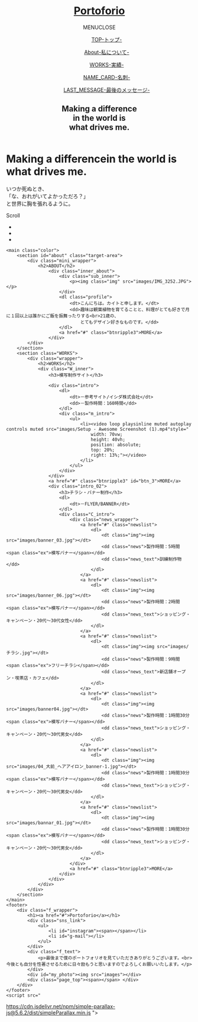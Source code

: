 <!DOCTYPE html>
<html lang="ja">
<head>
	<meta charset="UTF-8">
	<title></title>
	<!-- ↓↓↓模写サイトなのでインデックスさせない↓↓↓ -->
	<meta name="robots" content="noindex , nofollow">
	<meta name="description" content="ここに説明文が入ります。長くて150文字ぐらい">
	<meta name="viewport" content="width=device-width, initial-scale=1.0, maximum-scale=1.0, user-scalable=no">
	<meta name="format-detection" content="telephone=no, email=no">
	<link rel="apple-touch-icon" href="touch-icon.png">
	<link rel="shortcut icon" href="favicon.ico" type="image/vnd.microsoft.icon">
	<link href="https://fonts.googleapis.com/css2?family=Seaweed+Script&display=swap" rel="stylesheet">
	<link href="https://fonts.googleapis.com/css2?family=Francois+One&display=swap" rel="stylesheet">
	<link rel="stylesheet" href="https://use.fontawesome.com/releases/v5.7.2/css/all.css">
	<link rel="stylesheet" href="style.css" media="all">
	<script src="js/jquery-3.6.1.min.js"></script>
	<script src="js/jquery.inview.min.js"></script>
	<!-- photo gallery(slick) ↓ -->
	<link rel="stylesheet" href="slick/slick.css">
	<link rel="stylesheet" href="slick/slick-theme.css">
	<script src="slick/slick.min.js"></script>
	<script src="js/script.js"></script>
</head>
<body>
	<div class="mainvisuial">
		<header>
			<h1><a href="#">Portoforio</a></h1>
			<div class="sns_link">
			<p></p>
			<p></p>
			</div>
			<div id="navToggle">
				<span></span>
				<span></span>
				<span></span>
				<span class="menu">MENU</span><span id="click">CLOSE</span>
			</div>
			<nav id="globalNavi">
				<div class="inner">
					<a href="#" class="gmenu">
					<dl>
						<dd>TOP<span class="ex">-トップ-</sapn></dd>
					</dl>
					</a>
					<a href="#" class="gmenu">
					<dl>
						<dd>About<span class="ex">-私について-</sapn></dd>
					</dl>
					</a>
					<a href="#" class="gmenu">
					<dl>
						<dd>WORKS<span class="ex">-実績-</sapn></dd>
					</dl>
					</a>
					<a href="#" class="gmenu">
					<dl>
						<dd>NAME_CARD<span class="ex">-名刺-</sapn></dd>
					</dl>
					</a>
					<a href="#" class="gmenu">
					<dl>
						<dd>LAST_MESSAGE<span class="ex">-最後のメッセージ-</sapn></dd>
					</dl>
					</a>
				</div>
				<div class="inners">
					<div class="MV">
						<h2 id="back_h">Making a difference<br>
							in the world is<br>
							what drives me.</h2>
						<p id="maintext"></p>
						<p id="subtext"></p>
					</div>
				</div>
		</div>
			</nav>
		</header>
		<div class="MV">
			<h1>Making a differencein the world is what drives me.	</h1>
			<p class="subtext">いつか死ぬとき、<br>
				「な、おれがいてよかっただろ？」<br>
				と世界に胸を張れるように。</p>
		</div>
		<div class="card"></div>
		<div class="scrolldown2"><span>Scroll</span></div>
		<div class="slide_area">
			<div class="sliderwrap">
				<ul class="slider" id="js-slider">
					<li></li>
					<li></li>
					<li></li>
				</ul>
				<div class="progress_bar">
					<div class="bar" id="js-progressBar"></div>
				</div>
			</div>
			<div class="dots"></div>
		</div>
	</div>


	<main class="color">
		<section id="about" class="target-area">
			<div class="mini_wrapper">
				<h2>ABOUT</h2>
					<div class="inner_about">
						<div class="sub_inner">
							<p><img class="img" src="images/IMG_3252.JPG"></p>
						</div>
						<dl class="profile">
							<dt>こんにちは。カイトと申します。</dt>
							<dd>趣味は観葉植物を育てることと、料理がとても好きで月に１回以上は誰かにご飯を振舞ったりする<br>21歳の、
								とてもデザイン好きなものです。</dd>
						</dl>
						<a href="#" class="btnripple3">MORE</a>
					</div>
			</div>
		</section>
		<section class="WORKS">
			<div class="wrapper">
				<h2>WORKS</h2>
				<div class="W_inner">
					<h3>模写制作サイト</h3>

					<div class="intro">
						<dl>
							<dt>－参考サイト/イシダ株式会社</dt>
							<dd>－製作時間：160時間</dd>
						</dl>
						<div class="m_intro">
							<ul>
								<li><video loop playsinline muted autoplay controls muted src="images/Setup - Awesome Screenshot (1).mp4"style="
									width: 70vw;
									height: 40vh;
									position: absolute;
									top: 20%;
									right: 13%;"></video>
								</li>
							</ul>
						</div>
					</div>
					<a href="#" class="btnripple3" id="btn_3">MORE</a>
					<div class="intro_02">
						<h3>チラシ・バナー制作</h3>
						<dl>
							<dt>－FLYER/BANNER</dt>
						</dl>
						<div class="C_intro">
							<div class="news_wrapper">
								<a href="#" class="newslist">
									<dl>
										<dt class="img"><img src="images/banner_03.jpg"></dt>
										<dd class="news">製作時間：5時間<span class="ex">模写バナー</span></dd>
										<dd class="news_text">訓練制作物</dd>
									</dl>
								</a>
								<a href="#" class="newslist">
									<dl>
										<dt class="img"><img src="images/banner_06.jpg"></dt>
										<dd class="news">製作時間：2時間<span class="ex">模写バナー</span></dd>
										<dd class="news_text">ショッピング・キャンペーン・20代～30代女性</dd>
									</dl>
								</a>
								<a href="#" class="newslist">
									<dl>
										<dt class="img"><img src="images/チラシ.jpg"></dt>
										<dd class="news">製作時間：9時間<span class="ex">フリーチラシ</span></dd>
										<dd class="news_text">新店舗オープン・喫茶店・カフェ</dd>
									</dl>
								</a>
								<a href="#" class="newslist">
									<dl>
										<dt class="img"><img src="images/banner04.jpg"></dt>
										<dd class="news">製作時間：1時間30分<span class="ex">模写バナー</span></dd>
										<dd class="news_text">ショッピング・キャンペーン・20代～30代男女</dd>
									</dl>
								</a>
								<a href="#" class="newslist">
									<dl>
										<dt class="img"><img src="images/04_大前_ヘアアイロン_banner-1.jpg"></dt>
										<dd class="news">製作時間：1時間30分<span class="ex">模写バナー</span></dd>
										<dd class="news_text">ショッピング・キャンペーン・20代～30代男女</dd>
									</dl>
								</a>
								<a href="#" class="newslist">
									<dl>
										<dt class="img"><img src="images/bannar_01.jpg"></dt>
										<dd class="news">製作時間：1時間30分<span class="ex">模写バナー</span></dd>
										<dd class="news_text">ショッピング・キャンペーン・20代～30代男女</dd>
									</dl>
								</a>																
							</div>
							<a href="#" class="btnripple3">MORE</a>	
						</div>
					</div>
				</div>
			</div>
		</section>
	</main>
	<footer>
		<div class="f_wrapper">
			<h1><a href="#">Portoforio</a></h1>
			<div class="sns_link">
				<ul>
					<li id="instagram"><span></span></li>
					<li id="g-mail"></li>
				</ul>
			</div>
			<div class="f_text">
				<p>最後まで僕のポートフォリオを見ていただきありがとうございます。<br>今後とも自分を性著させるために日々励もうと思いますのでよろしくお願いいたします。</p>
			</div>
			<div id="my_photo"><img src="images"></div>
			<div class="page_top"><span></span>	</div>
		</div>
	</footer>	
	<script src="
https://cdn.jsdelivr.net/npm/simple-parallax-js@5.6.2/dist/simpleParallax.min.js
"></script>

</body>
</html>
